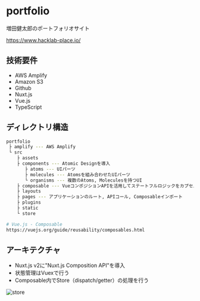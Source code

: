# portfolio

増田健太郎のポートフォリオサイト

 https://www.hacklab-place.io/

## 技術要件

- AWS Amplify
- Amazon S3
- Github
- Nuxt.js
- Vue.js
- TypeScript

## ディレクトリ構造

```bash
portfolio
 ├ amplify --- AWS Amplify
 └ src
    ├ assets
    ├ components --- Atomic Designを導入
       ├ atoms --- UIパーツ
       ├ molecules --- Atomsを組み合わせたUIパーツ
       └ organisms --- 複数のAtoms, Moleculesを持つUI
    ├ composable --- VueコンポジションAPIを活用してステートフルロジックをカプセル化して再利用する関数
    ├ layouts
    ├ pages --- アプリケーションのルート, APIコール, Composableインポート
    ├ plugins
    ├ static
    └ store

# Vue.js - Composable
https://vuejs.org/guide/reusability/composables.html
```

## アーキテクチャ

- Nuxt.js v2に"Nuxt.js Composition API"を導入
- 状態管理はVuexで行う
- Composable内でStore（dispatch/getter）の処理を行う

![store](https://user-images.githubusercontent.com/43663858/166838832-b87e31b3-9f90-45e4-b812-b4d4e57f0106.png)

